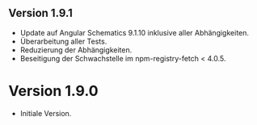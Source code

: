 ## Version 1.9.1
- Update auf  Angular Schematics 9.1.10 inklusive aller Abhängigkeiten. 
- Überarbeitung aller Tests. 
- Reduzierung der Abhängigkeiten. 
- Beseitigung der Schwachstelle im npm-registry-fetch < 4.0.5. 

# Version 1.9.0
- Initiale Version. 
